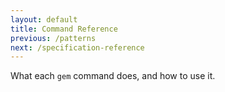 ```yaml
---
layout: default
title: Command Reference
previous: /patterns
next: /specification-reference
---
```


What each `gem` command does, and how to use it.
